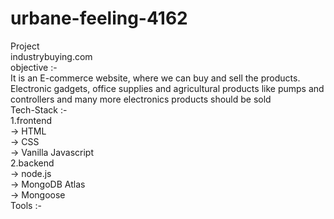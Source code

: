 # urbane-feeling-4162

Project<br/> industrybuying.com<br/>
objective   :- <br/>It is an E-commerce website, where we can buy and sell the products.
             Electronic gadgets, office supplies and agricultural products like pumps and controllers and many more electronics products should be sold<br/>
Tech-Stack  :- <br/>
1.frontend<br/>
                -> HTML<br/>
                -> CSS<br/>
                -> Vanilla Javascript<br/>
2.backend<br/>
                -> node.js<br/>
                -> MongoDB Atlas<br/>
                -> Mongoose<br/>
Tools       :-
